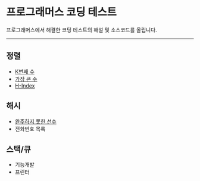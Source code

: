 # 프로그래머스 코딩 테스트
프로그래머스에서 해결한 코딩 테스트의 해설 및 소스코드를 올립니다.

---
## 정렬
- [K번째 수](./정렬/K번째_수.md)
- [가장 큰 수](./정렬/가장_큰_수.md)
- [H-Index](./정렬/H-index.md)
## 해시
- [완주하지 못한 선수](./해시/완주하지_못한_선수.md)
- 전화번호 목록
## 스택/큐
- 기능개발
- 프린터
